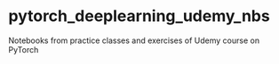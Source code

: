 # pytorch_deeplearning_udemy_nbs
Notebooks from practice classes and exercises of Udemy course on PyTorch

